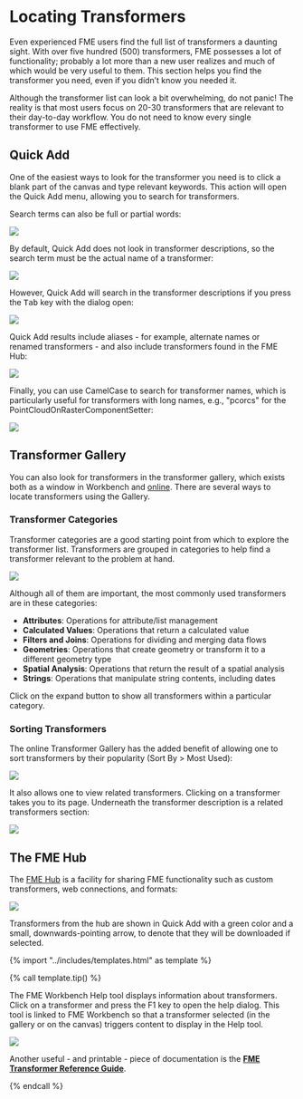 # Locating Transformers

Even experienced FME users find the full list of transformers a daunting sight. With over five hundred (500) transformers, FME possesses a lot of functionality; probably a lot more than a new user realizes and much of which would be very useful to them. This section helps you find the transformer you need, even if you didn’t know you needed it.

Although the transformer list can look a bit overwhelming, do not panic! The reality is that most users focus on 20-30 transformers that are relevant to their day-to-day workflow. You do not need to know every single transformer to use FME effectively.

## Quick Add

One of the easiest ways to look for the transformer you need is to click a blank part of the canvas and type relevant keywords. This action will open the Quick Add menu, allowing you to search for transformers.

Search terms can also be full or partial words:

![](./Images/Img4.006.QuickAddPartName.png)

By default, Quick Add does not look in transformer descriptions, so the search term must be the actual name of a transformer:

![](./Images/Img4.007.QuickAddNameOnly.png)

However, Quick Add will search in the transformer descriptions if you press the <kbd>Tab</kbd> key with the dialog open:

![](./Images/Img4.008.QuickAddKeywordSearch.png)

Quick Add results include aliases - for example, alternate names or renamed transformers - and also include transformers found in the FME Hub:

![](./Images/Img4.009.QuickAddAliasResult.png)

Finally, you can use CamelCase to search for transformer names, which is particularly useful for transformers with long names, e.g., "pcorcs" for the PointCloudOnRasterComponentSetter:

![](./Images/Img4.011.QuickAddCamelCase.png)

## Transformer Gallery

You can also look for transformers in the transformer gallery, which exists both as a window in Workbench and [online](https://www.safe.com/transformers/). There are several ways to locate transformers using the Gallery.

### Transformer Categories

Transformer categories are a good starting point from which to explore the transformer list. Transformers are grouped in categories to help find a transformer relevant to the problem at hand.

![](./Images/Img4.002.TransformerGallery.png)

Although all of them are important, the most commonly used transformers are in these categories:

- **Attributes**: Operations for attribute/list management
- **Calculated Values**: Operations that return a calculated value
- **Filters and Joins**: Operations for dividing and merging data flows
- **Geometries**: Operations that create geometry or transform it to a different geometry type
- **Spatial Analysis**: Operations that return the result of a spatial analysis
- **Strings**: Operations that manipulate string contents, including dates

Click on the expand button to show all transformers within a particular category.

### Sorting Transformers

The online Transformer Gallery has the added benefit of allowing one to sort transformers by their popularity (Sort By &gt; Most Used):

![](./Images/filter-sort.png)

It also allows one to view related transformers. Clicking on a transformer takes you to its page. Underneath the transformer description is a related transformers section:

![](./Images/related.png)

## The FME Hub

The [FME Hub](https://hub.safe.com/) is a facility for sharing FME functionality such as custom transformers, web connections, and formats:

![](./Images/fme-hub.png)

Transformers from the hub are shown in Quick Add with a green color and a small, downwards-pointing arrow, to denote that they will be downloaded if selected.

{% import "../includes/templates.html" as template %}

{% call template.tip() %}

<p>The FME Workbench Help tool displays information about transformers. Click on a transformer and press the F1 key to open the help dialog. This tool is linked to FME Workbench so that a transformer selected (in the gallery or on the canvas) triggers content to display in the Help tool.</p>

<img src="./Images/Img4.003.TransformerGalleryHelpConnection.png">

<p>Another useful - and printable - piece of documentation is the <strong><a href="http://cdn.safe.com/resources/fme/FME-Transformer-Reference-Guide.pdf">FME Transformer Reference Guide</a></strong>.</p>

{% endcall %}
